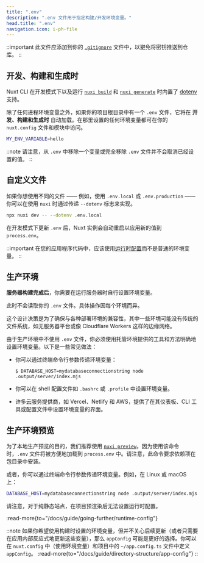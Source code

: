 ```yaml
---
title: ".env"
description: ".env 文件用于指定构建/开发环境变量。"
head.title: ".env"
navigation.icon: i-ph-file
---
```


::important
此文件应添加到你的 [`.gitignore`](/docs/guide/directory-structure/gitignore) 文件中，以避免将密钥推送到仓库。
::

## 开发、构建和生成时

Nuxt CLI 在开发模式下以及运行 [`nuxi build`](/docs/api/commands/build) 和 [`nuxi generate`](/docs/api/commands/generate) 时内置了 [dotenv](https://github.com/motdotla/dotenv) 支持。

除了任何进程环境变量之外，如果你的项目根目录中有一个 `.env` 文件，它将在 **开发、构建和生成时** 自动加载。在那里设置的任何环境变量都可在你的 `nuxt.config` 文件和模块中访问。

```bash [.env]
MY_ENV_VARIABLE=hello
```

::note
请注意，从 `.env` 中移除一个变量或完全移除 `.env` 文件并不会取消已经设置的值。
::

## 自定义文件

如果你想使用不同的文件 —— 例如，使用 `.env.local` 或 `.env.production` —— 你可以在使用 `nuxi` 时通过传递 `--dotenv` 标志来实现。

```bash [终端]
npx nuxi dev -- --dotenv .env.local
```

在开发模式下更新 `.env` 后，Nuxt 实例会自动重启以应用新的值到 `process.env`。

::important
在您的应用程序代码中，应该使用[运行时配置](/docs/guide/going-further/runtime-config)而不是普通的环境变量。
::

## 生产环境

**服务器构建完成后**，你需要在运行服务器时自行设置环境变量。

此时不会读取你的 `.env` 文件。具体操作因每个环境而异。

这个设计决策是为了确保与各种部署环境的兼容性，其中一些环境可能没有传统的文件系统，如无服务器平台或像 Cloudflare Workers 这样的边缘网络。

由于生产环境中不使用 `.env` 文件，你必须使用托管环境提供的工具和方法明确地设置环境变量。以下是一些常见做法：

* 你可以通过终端命令行参数传递环境变量：

   `$ DATABASE_HOST=mydatabaseconnectionstring node .output/server/index.mjs`

* 你可以在 shell 配置文件如 `.bashrc` 或 `.profile` 中设置环境变量。

* 许多云服务提供商，如 Vercel、Netlify 和 AWS，提供了在其仪表板、CLI 工具或配置文件中设置环境变量的界面。

## 生产环境预览

为了本地生产预览的目的，我们推荐使用 [`nuxi preview`](/docs/api/commands/preview)，因为使用该命令时，`.env` 文件将被方便地加载到 `process.env` 中。请注意，此命令要求依赖项在包目录中安装。

或者，你可以通过终端命令行参数传递环境变量。例如，在 Linux 或 macOS 上：

```bash [Terminal]
DATABASE_HOST=mydatabaseconnectionstring node .output/server/index.mjs
```

请注意，对于纯静态站点，在项目预渲染后无法设置运行时配置。

:read-more{to="/docs/guide/going-further/runtime-config"}

::note
如果你希望使用构建时设置的环境变量，但并不关心后续更新（或者只需要在应用内部反应式地更新这些变量），那么 `appConfig` 可能是更好的选择。你可以在 `nuxt.config` 中（使用环境变量）和项目中的 `~/app.config.ts` 文件中定义 `appConfig`。
:read-more{to="/docs/guide/directory-structure/app-config"}
::
